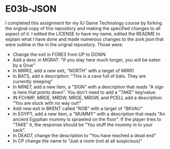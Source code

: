 # E03b-JSON
I completed this assignment for my IU Game Technology course by forking the orginal copy of this repository and making the specified changes to all aspect of it. I edited the LICENSE to have my name, edited the README to explain what I have done and made numerous changes to the zork.json that were outline in the in the orignal repository. Those were:

- Change the exit in FORE3 from UP to DOWN
 - Add a desc in MGRAT: "If you stay here much longer, you will be eaten by a Grue"
 - In MIRR2, add a new exit, "NORTH" with a target of MIRR1
 - In BATS, add a description: "This is a cave full of bats. They are currently sleeping"
 - In MINE7, add a new item, a "SIGN" with a description that reads "A sign is here that points down". You don't need to add a "TAKE" key/value.
 - IN FCHMP, MRDE, MRDW, MRGE, MRGW, and PCELL add a description: "You are stuck with no way out!"
 - Add new exit in BKENT called "ROB" with a target of "BKVAU"
 - In EGYPT, add a new item, a "MUMMY" with a description that reads "An ancient Egyptian mummy is sprawled on the floor". If the player tries to "TAKE" it, the response should be "You stuff the mummy in to your sack".
 - In DEAD7, change the description to "You have reached a dead end"
 - In CP change the name to "Just a room (not at all suspicious)"
